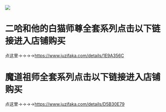 <img src="https://picabstract-preview-ftn.weiyun.com/ftn_pic_abs_v3/834fe4bfe42ceabe7927aaedeeaf7e2610e94b196b250c49ef5cb59c494af2be49a95b86572e0e21495e112ead8e6bd3?pictype=scale&from=30111&version=3.3.3.3&uin=1035359959&fname=Screenshot_20201028_160521.jpg&size=600">

# 二哈和他的白猫师尊全套系列点击以下链接进入店铺购买

点这里→→→→https://www.juzifaka.com/details/1E9A356C

# 魔道祖师全套系列点击以下链接进入店铺购买

点这里→→→→https://www.juzifaka.com/details/D5B30E79
